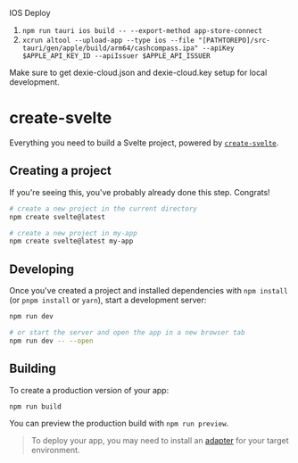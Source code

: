 
IOS Deploy
1. `npm run tauri ios build -- --export-method app-store-connect`
2. `xcrun altool --upload-app --type ios --file "[PATHTOREPO]/src-tauri/gen/apple/build/arm64/cashcompass.ipa" --apiKey $APPLE_API_KEY_ID --apiIssuer $APPLE_API_ISSUER`

Make sure to get dexie-cloud.json and dexie-cloud.key setup for local development.


# create-svelte

Everything you need to build a Svelte project, powered by [`create-svelte`](https://github.com/sveltejs/kit/tree/main/packages/create-svelte).

## Creating a project

If you're seeing this, you've probably already done this step. Congrats!

```bash
# create a new project in the current directory
npm create svelte@latest

# create a new project in my-app
npm create svelte@latest my-app
```

## Developing

Once you've created a project and installed dependencies with `npm install` (or `pnpm install` or `yarn`), start a development server:

```bash
npm run dev

# or start the server and open the app in a new browser tab
npm run dev -- --open
```

## Building

To create a production version of your app:

```bash
npm run build
```

You can preview the production build with `npm run preview`.

> To deploy your app, you may need to install an [adapter](https://kit.svelte.dev/docs/adapters) for your target environment.
